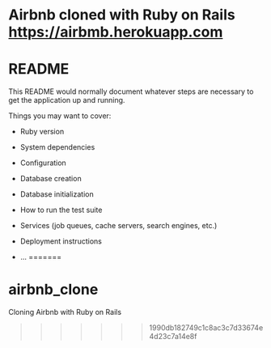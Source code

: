 Airbnb cloned with Ruby on Rails https://airbmb.herokuapp.com
================
# README

This README would normally document whatever steps are necessary to get the
application up and running.

Things you may want to cover:

* Ruby version

* System dependencies

* Configuration

* Database creation

* Database initialization

* How to run the test suite

* Services (job queues, cache servers, search engines, etc.)

* Deployment instructions

* ...
=======
# airbnb_clone
Cloning Airbnb with Ruby on Rails
>>>>>>> 1990db182749c1c8ac3c7d33674e4d23c7a14e8f
